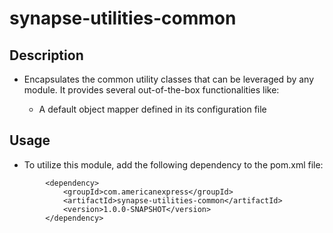 # synapse-utilities-common

## Description

- Encapsulates the common utility classes that can be leveraged by any module. It provides several out-of-the-box
  functionalities like:

    - A default object mapper defined in its configuration file

## Usage
- To utilize this module, add the following dependency to the pom.xml file:
```
        <dependency>
            <groupId>com.americanexpress</groupId>
            <artifactId>synapse-utilities-common</artifactId>
            <version>1.0.0-SNAPSHOT</version>
        </dependency>